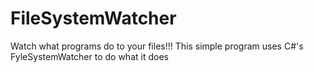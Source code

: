 # FileSystemWatcher
Watch what programs do to your files!!!
This simple program uses C#'s FyleSystemWatcher to do what it does
